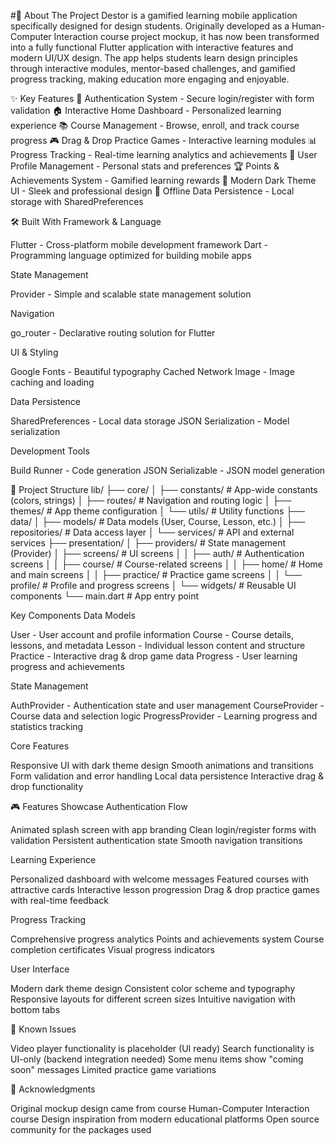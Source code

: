 #📱 About The Project
Destor is a gamified learning mobile application specifically designed for design students. Originally developed as a Human-Computer Interaction course project mockup, it has now been transformed into a fully functional Flutter application with interactive features and modern UI/UX design.
The app helps students learn design principles through interactive modules, mentor-based challenges, and gamified progress tracking, making education more engaging and enjoyable.

✨ Key Features
🔐 Authentication System - Secure login/register with form validation
🏠 Interactive Home Dashboard - Personalized learning experience
📚 Course Management - Browse, enroll, and track course progress
🎮 Drag & Drop Practice Games - Interactive learning modules
📊 Progress Tracking - Real-time learning analytics and achievements
👤 User Profile Management - Personal stats and preferences
🏆 Points & Achievements System - Gamified learning rewards
🎨 Modern Dark Theme UI - Sleek and professional design
💾 Offline Data Persistence - Local storage with SharedPreferences

🛠️ Built With
Framework & Language

Flutter - Cross-platform mobile development framework
Dart - Programming language optimized for building mobile apps

State Management

Provider - Simple and scalable state management solution

Navigation

go_router - Declarative routing solution for Flutter

UI & Styling

Google Fonts - Beautiful typography
Cached Network Image - Image caching and loading

Data Persistence

SharedPreferences - Local data storage
JSON Serialization - Model serialization

Development Tools

Build Runner - Code generation
JSON Serializable - JSON model generation

📁 Project Structure
lib/
├── core/
│   ├── constants/          # App-wide constants (colors, strings)
│   ├── routes/             # Navigation and routing logic
│   ├── themes/             # App theme configuration
│   └── utils/              # Utility functions
├── data/
│   ├── models/             # Data models (User, Course, Lesson, etc.)
│   ├── repositories/       # Data access layer
│   └── services/           # API and external services
├── presentation/
│   ├── providers/          # State management (Provider)
│   ├── screens/            # UI screens
│   │   ├── auth/           # Authentication screens
│   │   ├── course/         # Course-related screens
│   │   ├── home/           # Home and main screens
│   │   ├── practice/       # Practice game screens
│   │   └── profile/        # Profile and progress screens
│   └── widgets/            # Reusable UI components
└── main.dart               # App entry point

Key Components
Data Models

User - User account and profile information
Course - Course details, lessons, and metadata
Lesson - Individual lesson content and structure
Practice - Interactive drag & drop game data
Progress - User learning progress and achievements

State Management

AuthProvider - Authentication state and user management
CourseProvider - Course data and selection logic
ProgressProvider - Learning progress and statistics tracking

Core Features

Responsive UI with dark theme design
Smooth animations and transitions
Form validation and error handling
Local data persistence
Interactive drag & drop functionality


🎮 Features Showcase
Authentication Flow

Animated splash screen with app branding
Clean login/register forms with validation
Persistent authentication state
Smooth navigation transitions

Learning Experience

Personalized dashboard with welcome messages
Featured courses with attractive cards
Interactive lesson progression
Drag & drop practice games with real-time feedback

Progress Tracking

Comprehensive progress analytics
Points and achievements system
Course completion certificates
Visual progress indicators

User Interface

Modern dark theme design
Consistent color scheme and typography
Responsive layouts for different screen sizes
Intuitive navigation with bottom tabs

🐛 Known Issues

Video player functionality is placeholder (UI ready)
Search functionality is UI-only (backend integration needed)
Some menu items show "coming soon" messages
Limited practice game variations

🙏 Acknowledgments

Original mockup design came from course Human-Computer Interaction course
Design inspiration from modern educational platforms
Open source community for the packages used
